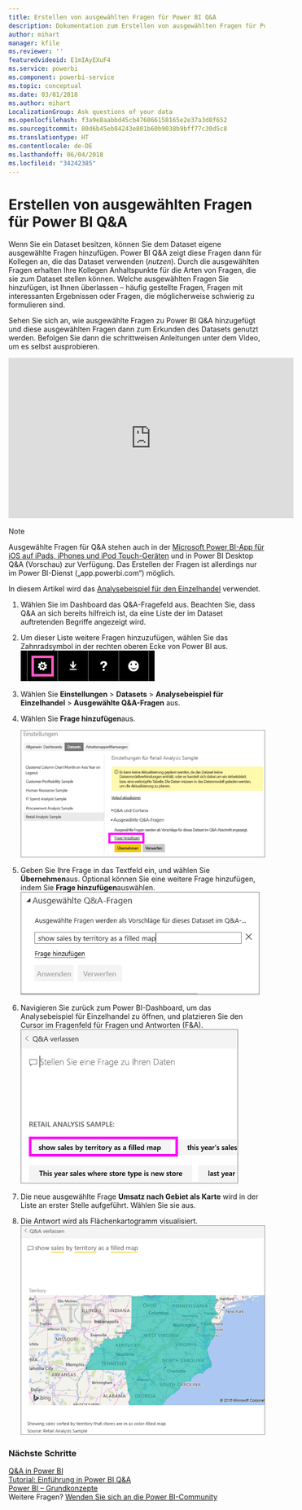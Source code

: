 ```yaml
---
title: Erstellen von ausgewählten Fragen für Power BI Q&A
description: Dokumentation zum Erstellen von ausgewählten Fragen für Power BI Q&A
author: mihart
manager: kfile
ms.reviewer: ''
featuredvideoid: E1mIAyEXuF4
ms.service: powerbi
ms.component: powerbi-service
ms.topic: conceptual
ms.date: 03/01/2018
ms.author: mihart
LocalizationGroup: Ask questions of your data
ms.openlocfilehash: f3a9e8aabbd45cb476866158165e2e37a3d8f652
ms.sourcegitcommit: 80d6b45eb84243e801b60b9038b9bff77c30d5c8
ms.translationtype: HT
ms.contentlocale: de-DE
ms.lasthandoff: 06/04/2018
ms.locfileid: "34242385"
---
```

# <a name="create-featured-questions-for-power-bi-qa"></a>Erstellen von ausgewählten Fragen für Power BI Q&A
Wenn Sie ein Dataset besitzen, können Sie dem Dataset eigene ausgewählte Fragen hinzufügen.  Power BI Q&A zeigt diese Fragen dann für Kollegen an, die das Dataset verwenden (*nutzen*).  Durch die ausgewählten Fragen erhalten Ihre Kollegen Anhaltspunkte für die Arten von Fragen, die sie zum Dataset stellen können. Welche ausgewählten Fragen Sie hinzufügen, ist Ihnen überlassen – häufig gestellte Fragen, Fragen mit interessanten Ergebnissen oder Fragen, die möglicherweise schwierig zu formulieren sind.

Sehen Sie sich an, wie ausgewählte Fragen zu Power BI Q&A hinzugefügt und diese ausgewählten Fragen dann zum Erkunden des Datasets genutzt werden. Befolgen Sie dann die schrittweisen Anleitungen unter dem Video, um es selbst ausprobieren.

<iframe width="560" height="315" src="https://www.youtube.com/embed/E1mIAyEXuF4" frameborder="0" allowfullscreen></iframe>

> [!NOTE]
> Ausgewählte Fragen für Q&A stehen auch in der [Microsoft Power BI-App für iOS auf iPads, iPhones und iPod Touch-Geräten](mobile-apps-ios-qna.md) und in Power BI Desktop Q&A (Vorschau) zur Verfügung. Das Erstellen der Fragen ist allerdings nur im Power BI-Dienst („app.powerbi.com“) möglich.
> 

In diesem Artikel wird das [Analysebeispiel für den Einzelhandel](sample-datasets.md) verwendet.

1. Wählen Sie im Dashboard das Q&A-Fragefeld aus.   Beachten Sie, dass Q&A an sich bereits hilfreich ist, da eine Liste der im Dataset auftretenden Begriffe angezeigt wird.
2. Um dieser Liste weitere Fragen hinzuzufügen, wählen Sie das Zahnradsymbol in der rechten oberen Ecke von Power BI aus.  
   ![Zahnradsymbol](media/service-q-and-a-create-featured-questions/pbi_gearicon2.jpg)
3. Wählen Sie **Einstellungen** &gt; **Datasets** &gt; **Analysebeispiel für Einzelhandel** &gt; **Ausgewählte Q&A-Fragen** aus.  
4. Wählen Sie **Frage hinzufügen**aus.
   
   ![Menü „Einstellungen“](media/service-q-and-a-create-featured-questions/power-bi-settings.png)
5. Geben Sie Ihre Frage in das Textfeld ein, und wählen Sie **Übernehmen**aus.   Optional können Sie eine weitere Frage hinzufügen, indem Sie **Frage hinzufügen**auswählen.  
   ![Ausgewählte Q&A-Fragen](media/service-q-and-a-create-featured-questions/power-bi-type-featured-question.png)
6. Navigieren Sie zurück zum Power BI-Dashboard, um das Analysebeispiel für Einzelhandel zu öffnen, und platzieren Sie den Cursor im Fragenfeld für Fragen und Antworten (F&A).   
   ![Fragenfeld für Fragen und Antworten (F&A)](media/service-q-and-a-create-featured-questions/power-bi-featured-q.png)
7. Die neue ausgewählte Frage **Umsatz nach Gebiet als Karte** wird in der Liste an erster Stelle aufgeführt. Wählen Sie sie aus.  
8. Die Antwort wird als Flächenkartogramm visualisiert.  
   ![Kartenvisualisierung](media/service-q-and-a-create-featured-questions/power-bi-filled-map.png)

### <a name="next-steps"></a>Nächste Schritte
[Q&A in Power BI](power-bi-q-and-a.md)  
[Tutorial: Einführung in Power BI Q&A](power-bi-visualization-introduction-to-q-and-a.md)  
[Power BI – Grundkonzepte](service-basic-concepts.md)  
Weitere Fragen? [Wenden Sie sich an die Power BI-Community](http://community.powerbi.com/)

